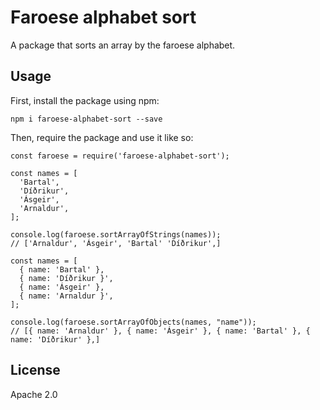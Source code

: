 # Faroese alphabet sort

A package that sorts an array by the faroese alphabet.

## Usage

First, install the package using npm:

    npm i faroese-alphabet-sort --save

Then, require the package and use it like so:

    const faroese = require('faroese-alphabet-sort');

    const names = [
      'Bartal',
      'Díðrikur',
      'Ásgeir',
      'Arnaldur',
    ];
    
    console.log(faroese.sortArrayOfStrings(names)); 
    // ['Arnaldur', 'Ásgeir', 'Bartal' 'Díðrikur',]
    
    const names = [
      { name: 'Bartal' },
      { name: 'Díðrikur }',
      { name: 'Ásgeir' },
      { name: 'Arnaldur }',
    ];

    console.log(faroese.sortArrayOfObjects(names, "name")); 
    // [{ name: 'Arnaldur' }, { name: 'Ásgeir' }, { name: 'Bartal' }, { name: 'Díðrikur' },]

## License

Apache 2.0
